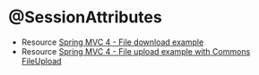 # @SessionAttributes

- Resource [Spring MVC 4 - File download example](https://www.boraji.com/spring-mvc-4-file-download-example)
- Resource [Spring MVC 4 - File upload example with Commons FileUpload](https://www.boraji.com/spring-4-mvc-file-upload-example-with-commons-fileupload)